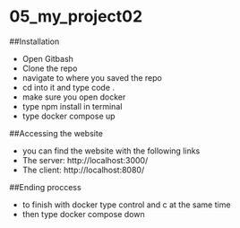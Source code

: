 # 05_my_project02

##Installation

- Open Gitbash
- Clone the repo
- navigate to where you saved the repo
- cd into it and type code .
- make sure you open docker
- type npm install in terminal
- type docker compose up

##Accessing the website

- you can find the website with the following links
- The server: http://localhost:3000/
- The client: http://localhost:8080/

##Ending proccess

- to finish with docker type control and c at the same time
- then type docker compose down
